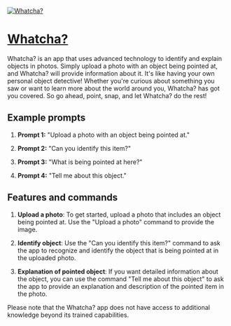 [![Whatcha?](https://files.oaiusercontent.com/file-LTgMpnZv37SjzP4eZKEjBPKH?se=2123-10-16T13%3A22%3A00Z&sp=r&sv=2021-08-06&sr=b&rscc=max-age%3D31536000%2C%20immutable&rscd=attachment%3B%20filename%3Da7326bd1-f3f2-4d9b-a510-5f861682ae56.png&sig=LksdRBcYgPJN4Lv1GgKa%2Bohn5jhlAbTAwnLXuTsgKbA%3D)](https://chat.openai.com/g/g-CzpsD2bnO-whatcha)

# [Whatcha?](https://chat.openai.com/g/g-CzpsD2bnO-whatcha)

Whatcha? is an app that uses advanced technology to identify and explain objects in photos. Simply upload a photo with an object being pointed at, and Whatcha? will provide information about it. It's like having your own personal object detective! Whether you're curious about something you saw or want to learn more about the world around you, Whatcha? has got you covered. So go ahead, point, snap, and let Whatcha? do the rest!

## Example prompts

1. **Prompt 1:** "Upload a photo with an object being pointed at."

2. **Prompt 2:** "Can you identify this item?"

3. **Prompt 3:** "What is being pointed at here?"

4. **Prompt 4:** "Tell me about this object."

## Features and commands

1. **Upload a photo**: To get started, upload a photo that includes an object being pointed at. Use the "Upload a photo" command to provide the image.

2. **Identify object**: Use the "Can you identify this item?" command to ask the app to recognize and identify the object that is being pointed at in the uploaded photo.

3. **Explanation of pointed object**: If you want detailed information about the object, you can use the command "Tell me about this object" to ask the app to provide an explanation and description of the pointed item in the photo.

Please note that the Whatcha? app does not have access to additional knowledge beyond its trained capabilities.